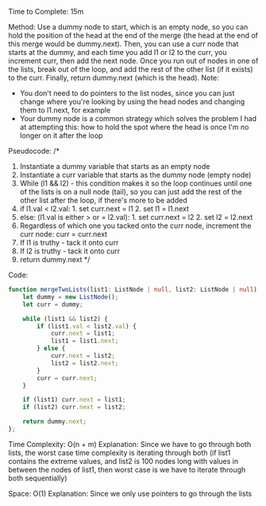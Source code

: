 Time to Complete: 15m

Method: Use a dummy node to start, which is an empty node, so you can hold the position of the head at the end of the merge (the head at the end of this merge would be dummy.next). Then, you can use a curr node that starts at the dummy, and each time you add l1 or l2 to the curr, you increment curr, then add the next node. Once you run out of nodes in one of the lists, break out of the loop, and add the rest of the other list (if it exists) to the curr. Finally, return dummy.next (which is the head). Note:
  - You don't need to do pointers to the list nodes, since you can just change where you're looking by using the head nodes and changing them to l1.next, for example
  - Your dummy node is a common strategy which solves the problem I had at attempting this: how to hold the spot where the head is once I'm no longer on it after the loop

Pseudocode:
/*
1. Instantiate a dummy variable that starts as an empty node
2. Instantiate a curr variable that starts as the dummy node (empty node)
3. While (l1 && l2) - this condition makes it so the loop continues until one of the lists is on a null node (tail), so you can just add the rest of the other list after the loop, if there's more to be added
  1. if l1.val < l2.val:
    1. set curr.next = l1
    2. set l1 = l1.next
  2. else: (l1.val is either > or = l2.val):
    1. set curr.next = l2
    2. set l2 = l2.next
  3. Regardless of which one you tacked onto the curr node, increment the curr node: curr = curr.next
4. If l1 is truthy - tack it onto curr
5. If l2 is truthy - tack it onto curr
6. return dummy.next
*/


Code:

```ts
function mergeTwoLists(list1: ListNode | null, list2: ListNode | null): ListNode | null {
    let dummy = new ListNode();
    let curr = dummy;

    while (list1 && list2) {
        if (list1.val < list2.val) {
            curr.next = list1;
            list1 = list1.next;
        } else {
            curr.next = list2;
            list2 = list2.next;
        }
        curr = curr.next;
    }

    if (list1) curr.next = list1;
    if (list2) curr.next = list2;

    return dummy.next;
};
```


Time Complexity: O(n + m)
Explanation: Since we have to go through both lists, the worst case time complexity is iterating through both (if list1 contains the extreme values, and list2 is 100 nodes long with values in between the nodes of list1, then worst case is we have to iterate through both sequentially)

Space: O(1)
Explanation: Since we only use pointers to go through the lists
